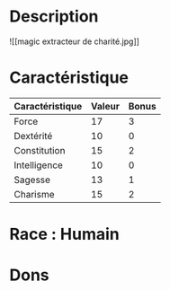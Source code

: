 # Description
![[magic extracteur de charité.jpg]]
# Caractéristique

| Caractéristique | Valeur | Bonus |
| --------------- | ------ | ----- |
| Force           | 17     | 3     |
| Dextérité       | 10     | 0     |
| Constitution    | 15     | 2     |
| Intelligence    | 10     | 0     |
| Sagesse         | 13     | 1     |
| Charisme        | 15     | 2     |
# Race : Humain
# Dons